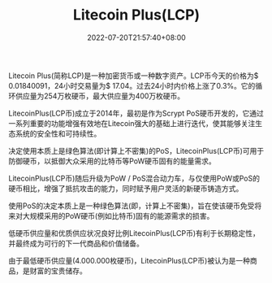 ﻿---
weight: 
title: "Litecoin Plus(LCP)"
description: "Litecoin Plus(简称LCP)是一种加密货币或一种数字资产"
date: 2022-07-20T21:57:40+08:00
lastmod: 2022-07-20T16:45:40+08:00
draft: false
authors: ["seven"]
featuredImage: "litecoin-pluslcp.webp"
link: "https://litecoinplus.co/"
tags: ["数字代币","Litecoin Plus(LCP)"]
categories: ["navigation"]
navigation: ["数字代币"]
lightgallery: true
toc: true
pinned: false
recommend: false
recommend1: false
---
Litecoin Plus(简称LCP)是一种加密货币或一种数字资产。LCP币今天的价格为$ 0.01840091，24小时交易量为$ 17.04。过去24小时内价格上涨了0.3%。它的循环供应量为254万枚硬币，最大供应量为400万枚硬币。

LitecoinPlus(LCP币)成立于2014年，最初是作为Scrypt PoS硬币开发的，它通过一系列重要的功能增强有效地在Litecoin强大的基础上进行迭代，使其能够关注生态系统的安全性和可持续性。

决定使用本质上是绿色算法(即计算上不密集)的PoS，LitecoinPlus(LCP币)可用于防御硬币，以抵御大众采用的比特币等PoW硬币固有的能量需求。

LitecoinPlus(LCP币)随后升级为PoW / PoS混合动力车，与仅使用PoW或PoS的硬币相比，增强了抵抗攻击的能力，同时赋予用户灵活的新硬币铸造方式。

使用PoS的决定本质上是一种绿色算法(即，计算上不密集)，旨在使该硬币免受将来对大规模采用的PoW硬币(例如比特币)固有的能源需求的损害。

低硬币供应量和优质供应状况良好比例LitecoinPlus(LCP币)有利于长期稳定性，并最终成为可行的下一代商品和价值储备。

由于最低硬币供应量(4.000.000枚硬币)，LitecoinPlus(LCP币)被认为是一种商品，是财富的宝贵储存。